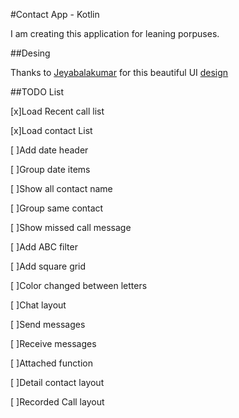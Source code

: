 #Contact App - Kotlin

I am creating this application for leaning porpuses.

##Desing

Thanks to [Jeyabalakumar](https://dribbble.com/Jeyabalakumar) for this beautiful UI [design](https://www.uplabs.com/posts/contact-page-ui-design) 

##TODO List

[x]Load Recent call list

[x]Load contact List

[ ]Add date header

[ ]Group date items

[ ]Show all contact name

[ ]Group same contact

[ ]Show missed call message

[ ]Add ABC filter

[ ]Add square grid

[ ]Color changed between letters

[ ]Chat layout

[ ]Send messages

[ ]Receive messages

[ ]Attached function

[ ]Detail contact layout

[ ]Recorded Call layout
